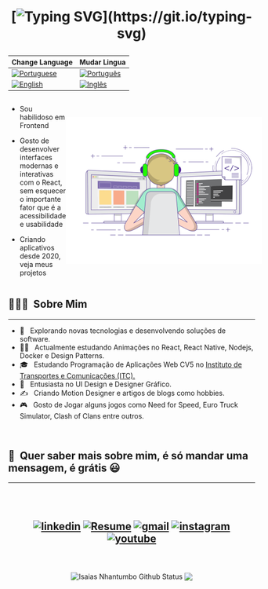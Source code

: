 <h1 align="center">

[![Typing SVG](https://readme-typing-svg.herokuapp.com?font=Fira+code&color=%234C8EDA&center=true&vCenter=true&multiline=true&width=600&height=200&lines=Bem-vindo+%C3%A0+minha+p%C3%A1gina+do+Github!;Ol%C3%A1%2C+sou+o+Isaias+Nhantumbo!;Um+estudante+apaixonado+por;Desenvolvimento+de+software+e;Empreendedorismo+em+Mo%C3%A7ambique!)](https://git.io/typing-svg)

</h1>

| Change Language                                                                                                                | Mudar Lingua                                                                                                                 |
| ------------------------------------------------------------------------------------------------------------------------------ | ---------------------------------------------------------------------------------------------------------------------------- |
| [![Portuguese](https://img.shields.io/badge/Portuguese-green?style=for-the-badge&color=050F2C&logoColor=4C8EDA)](README_pt.md) | [![Português](https://img.shields.io/badge/português-green?style=for-the-badge&color=050F2C&logoColor=4C8EDA)](README_pt.md) | [Português](README_pt.md) |
| [![English](https://img.shields.io/badge/English-green?style=for-the-badge&color=050F2C&logoColor=4C8EDA)](README.md)          | [![Inglês](https://img.shields.io/badge/Inglês-green?style=for-the-badge&color=050F2C&logoColor=4C8EDA)](README.md)          |


<div style="display:flex; align-items:center;">
<div>

- Sou habilidoso em Frontend
  
- Gosto de desenvolver interfaces modernas e interativas com o React, sem esquecer o importante fator que é a acessibilidade e usabilidade


- Criando aplicativos desde 2020, veja meus projetos
  
</div>
  
<img align="right" width="400" alt="GIF" src="https://raw.githubusercontent.com/devSouvik/devSouvik/master/gif3.gif" />

</div>



## 👨🏻‍💻 &nbsp;Sobre Mim
  ---

- 🚀 &nbsp; Explorando novas tecnologias e desenvolvendo soluções de software.
- 👨‍💻 &nbsp; Actualmente estudando Animações no React, React Native, Nodejs, Docker e Design Patterns.
- 🎓 &nbsp; Estudando Programação de Aplicações Web CV5 no
  <a target_blank href="https://www.itc.ac.mz">Instituto de Transportes e Comunicações (ITC).</a>
- 🎨 &nbsp; Entusiasta no UI Design  e Designer Gráfico.
- ✍️ &nbsp; Criando Motion Designer e artigos de blogs como hobbies.
- 🎮 &nbsp; Gosto de Jogar alguns jogos como Need for Speed, Euro Truck Simulator, Clash of Clans entre outros.

<br/>


## 🤙 &nbsp;Quer saber mais sobre mim, é só mandar uma mensagem, é grátis 😃
---

<h2 align="center">
<br>

[![linkedin](https://img.shields.io/badge/LinkedIn-green?style=for-the-badge&logo=linkedin&color=050F2C&logoColor=4C8EDA)](https://www.linkedin.com/in/isaias-nhantumbo-junior-733bb619b)
[![Resume](https://img.shields.io/badge/Resume-blue?style=for-the-badge&logo=ckeditor4&color=050F2C&logoColor=4C8EDA)](https://drive.google.com/file/d/1OytXgsEgJD1UaPd9FnSHYuf5vEg2CTgX/view?usp=sharing)
[![gmail](https://img.shields.io/badge/-Gmail-green?style=for-the-badge&logo=gmail&color=050F2C&logoColor=4C8EDA)](mailto:isaiasnhantumbo54@gmail.com)
[![instagram](https://img.shields.io/badge/Instagram-blue?style=for-the-badge&logo=instagram&color=050F2C&logoColor=4C8EDA)](https://www.instagram.com/isaias_nhantumbo/)
[![youtube](https://img.shields.io/badge/Youtube-blue?style=for-the-badge&logo=youtube&color=050F2C&logoColor=4C8EDA)](https://www.youtube.com/channel/UCOyeYkH0MwJ6RrXTcEFFdAQ?view_as=subscriber)


</h2>



<br>

<br>
<div align="center">
	<img align="center" height="180em" src="https://github-readme-stats.vercel.app/api?username=isaiasnhantumbo&show_icons=true&theme=github_dark" alt="Isaias Nhantumbo Github Status">

  <img align="center" height="180em" src="https://github-readme-stats.vercel.app/api/top-langs/?username=isaiasnhantumbo&layout=compact&langs_count=7&theme=github_dark" />

</div>

<br>

